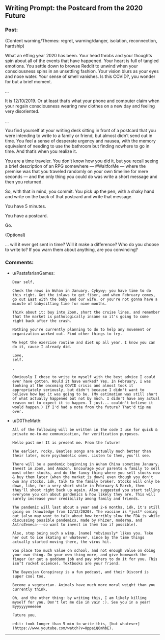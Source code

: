 ## Writing Prompt: the Postcard from the 2020 Future

### Post:

(Content warning/Themes: regret, warning/danger, isolation, reconnection, hardship)

What an effing year 2020 has been. Your head throbs and your thoughts spin about all of the events that have happened. Your heart is full of tangled emotions. You settle down to browse Reddit to unwind when your consciousness spins in an unsettling fashion. Your vision blurs as your eyes and nose water. Your sense of smell vanishes. Is this COVID?, you wonder for but a brief moment.

...

It is 12/10/2019. Or at least that’s what your phone and computer claim when your regain consciousness wearing new clothes on a new day and feeling very disoriented.

...

You find yourself at your writing desk sitting in front of a postcard that you were intending to write to a family or friend, but almost didn’t send out in time. You feel a sense of desperate urgency and nausea, with the memory equivalent of needing to use the bathroom but finding nowhere to go in time. And that’s when you realize it.


You are a time traveler. You don’t know how you did it, but you recall seeing a brief description of an RPG somewhere — #WaitforMe — where the premise was that you traveled randomly on your own timeline for mere seconds — and the only thing you could do was write a short message and then you returned.


So, with that in mind, you commit. You pick up the pen, with a shaky hand and write on the back of that postcard and write that message. 


You have 5 minutes.

You have a postcard.

Go.


(Optional)


... will it ever get sent in time? Will it make a difference? Who do you choose to write to? If you warn them about anything, are you convincing?

### Comments:

- u/PastafarianGames:
  ```
  Dear self,

  Check the news in Wuhan in January. Cybywy; you have time to do this right. Get the inlaws to get fiber, and when February comes, go out East with the baby and our wife, or you're not gonna have a minute of babysitting time for nine months.

  Think about it: buy into Zoom, short the cruise lines, and remember that the market is pathologically insane so it's going to come right back after the crash.

  Nothing you're currently planning to do to help any movement or organization worked out. Find other things to try.

  We kept the exercise routine and diet up all year. I know you can do it, cause I already did.

  Love,
  self.

  .

  Obviously I chose to write to myself with the best advice I could ever have gotten. Would it have worked? Yes. In February, I was looking at the oncoming COVID crisis and almost took it appropriately seriously, but didn't because I didn't want to believe how bad it was going to be. (My estimation was still short of what actually happened but not by much. I didn't have any actual reason not to expect it to happen. I just... couldn't believe it would happen.) If I'd had a note from the future? That'd tip me over.
  ```

- u/D0TheMath:
  ```
  All of the following will be written in the code I use for quick & private me-to-me communication, for verification purposes.

  Hello past me! It is present me. From the future! 

  The earlier, rocky, Beatles songs are actually much better than their later, more psychodelic ones. Listen to them, you'll see. 

  There will be a pandemic beginning in Wuhan China sometime January. Invest in Zoom, and Amazon. Encourage your parents & family to sell most other stocks, and do the fancy thing where you sell stocks now & buy them later (when the market is down) even though you don't own any stocks. idk, talk to the family broker. Stocks will only be down, like, for a very short while in February & March, then they'll shoot right back up again. Also suggested you start telling everyone you can about pandemics & how likely they are. This will surely increase your credibility among family and friends. 

  The pandemic will last about a year and 2-6 months. idk, it's still going on (knowledge from 12/12/2020). The vaccine is *just* coming out (also may want to talk about how terribly slow the FDA is while discussing possible pandemics, made by Phizer, moderna, and AstroZeneca---so want to invest in them too if possible).

  Also, stop being such a wimp. [name] *obviously* likes you. Take her out to ice skating or whatever, since by the time things actually started moving there, the virus hit. 

  You place too much value on school, and not enough value on doing your own thing. Do your own thing more, and give homework the finger (or get a goddamn job and pay others to do it for you. This isn't rocket science). Textbooks are your friend. 

  The Bayesian Conspiracy is a fun podcast, and their Discord is super cool too.

  Become a vegetarian. Animals have much more moral weight than you currently think.

  Oh, and the other thing: by writing this, I am likely killing myself for you. Don't let me die in vain :). See you in a year! Byyyyyyeeeeee

  Future you.

  edit: took longer than 5 min to write this, [but whatever](https://www.youtube.com/watch?v=0ppaiQ6mhbE).
  ```

---

